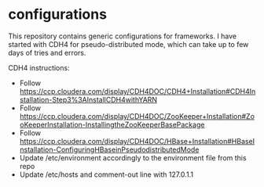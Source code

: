 configurations
==============

This repository contains generic configurations for frameworks. 
I have started with CDH4 for pseudo-distributed mode, which can take up to few days of tries and errors.

CDH4 instructions:
- Follow https://ccp.cloudera.com/display/CDH4DOC/CDH4+Installation#CDH4Installation-Step3%3AInstallCDH4withYARN
- Follow https://ccp.cloudera.com/display/CDH4DOC/ZooKeeper+Installation#ZooKeeperInstallation-InstallingtheZooKeeperBasePackage
- Follow https://ccp.cloudera.com/display/CDH4DOC/HBase+Installation#HBaseInstallation-ConfiguringHBaseinPseudodistributedMode
- Update /etc/environment accordingly to the environment file from this repo
- Update /etc/hosts and comment-out line with 127.0.1.1
